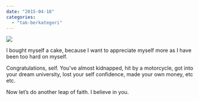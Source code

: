 ```yaml
---
date: "2015-04-18"
categories: 
  - "tak-berkategori"
---
```


![](images/tumblr_nn0vzmhtod1rnlyrmo1_1280.jpg)

I bought myself a cake, because I want to appreciate myself more as I have been too hard on myself.  

Congratulations, self. You’ve almost kidnapped, hit by a motorcycle, got into your dream university, lost your self confidence, made your own money, etc etc.  

Now let’s do another leap of faith. I believe in you.
